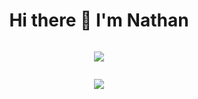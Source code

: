 
<div style="display:flex; flex-direction:column;align-items:center;">
 <h1 style="width:100%;text-align:center;">Hi there 👋 I'm Nathan</h1>
<p align="center">
<img src="https://github-readme-stats.vercel.app/api?username=NathanCoquelin&show_icons=true&theme=github_dark_dimmed"/>
 </p>
 <p align="center">
 <img src="https://github-readme-stats.vercel.app/api/top-langs/?username=NathanCoquelin"/>
 </p>
</div>

